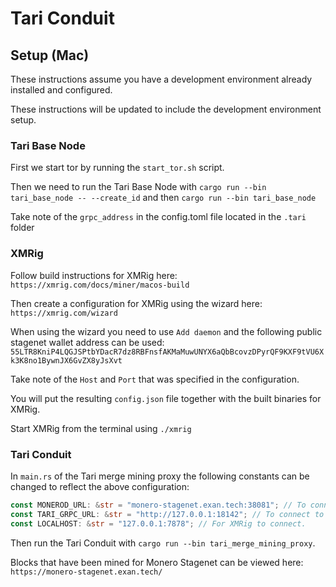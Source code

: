 # Tari Conduit

## Setup (Mac)

These instructions assume you have a development environment already installed and configured.

These instructions will be updated to include the development environment setup.

### Tari Base Node
First we start tor by running the `start_tor.sh` script.

Then we need to run the Tari Base Node with `cargo run --bin tari_base_node -- --create_id` and then 
`cargo run --bin tari_base_node` 

Take note of the `grpc_address` in the config.toml file located in the `.tari` folder

### XMRig
Follow build instructions for XMRig here:
`https://xmrig.com/docs/miner/macos-build`

Then create a configuration for XMRig using the wizard here:
`https://xmrig.com/wizard`

When using the wizard you need to use `Add daemon` and the following public stagenet wallet address can be used:
`55LTR8KniP4LQGJSPtbYDacR7dz8RBFnsfAKMaMuwUNYX6aQbBcovzDPyrQF9KXF9tVU6Xk3K8no1BywnJX6GvZX8yJsXvt`

Take note of the `Host` and `Port` that was specified in the configuration.

You will put the resulting `config.json` file together with the built binaries for XMRig.

Start XMRig from the terminal using `./xmrig`

### Tari Conduit

In `main.rs` of the Tari merge mining proxy the following constants can be changed to reflect the above configuration:
```Rust
const MONEROD_URL: &str = "monero-stagenet.exan.tech:38081"; // To connect to the Monero Public Stagenet.
const TARI_GRPC_URL: &str = "http://127.0.0.1:18142"; // To connect to the Tari Base Node.
const LOCALHOST: &str = "127.0.0.1:7878"; // For XMRig to connect.
```

Then run the Tari Conduit with `cargo run --bin tari_merge_mining_proxy`.

Blocks that have been mined for Monero Stagenet can be viewed here:
`https://monero-stagenet.exan.tech/`
